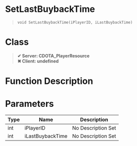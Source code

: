 # SetLastBuybackTime
> `void SetLastBuybackTime(iPlayerID, iLastBuybackTime)`
# Class
> __✔ Server: CDOTA_PlayerResource__  
> __✖ Client: undefined__  
# Function Description

# Parameters
Type|Name|Description
--|--|--
int|iPlayerID|No Description Set
int|iLastBuybackTime|No Description Set

